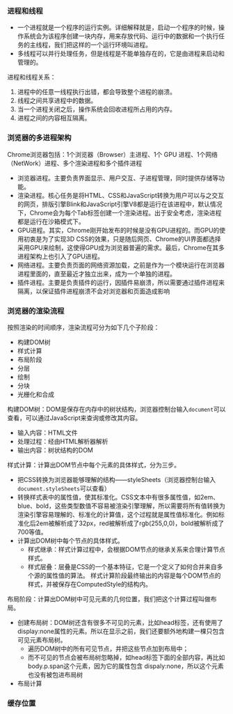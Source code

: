 ### 进程和线程
- 一个进程就是一个程序的运行实例。详细解释就是，启动一个程序的时候，操作系统会为该程序创建一块内存，用来存放代码、运行中的数据和一个执行任务的主线程，我们把这样的一个运行环境叫进程。
- 多线程可以并行处理任务，但是线程是不能单独存在的，它是由进程来启动和管理的。

进程和线程关系：
1. 进程中的任意一线程执行出错，都会导致整个进程的崩溃。
2. 线程之间共享进程中的数据。
3. 当一个进程关闭之后，操作系统会回收进程所占用的内存。
4. 进程之间的内容相互隔离。

### 浏览器的多进程架构
Chrome浏览器包括：1个浏览器（Browser）主进程、1个 GPU 进程、1个网络（NetWork）进程、多个渲染进程和多个插件进程

- 浏览器进程。主要负责界面显示、用户交互、子进程管理，同时提供存储等功能。
- 渲染进程。核心任务是将HTML、CSS和JavaScript转换为用户可以与之交互的网页，排版引擎Blink和JavaScript引擎V8都是运行在该进程中，默认情况下，Chrome会为每个Tab标签创建一个渲染进程。出于安全考虑，渲染进程都是运行在沙箱模式下。
- GPU进程。其实，Chrome刚开始发布的时候是没有GPU进程的。而GPU的使用初衷是为了实现3D CSS的效果，只是随后网页、Chrome的UI界面都选择采用GPU来绘制，这使得GPU成为浏览器普遍的需求。最后，Chrome在其多进程架构上也引入了GPU进程。
- 网络进程。主要负责页面的网络资源加载，之前是作为一个模块运行在浏览器进程里面的，直至最近才独立出来，成为一个单独的进程。
- 插件进程。主要是负责插件的运行，因插件易崩溃，所以需要通过插件进程来隔离，以保证插件进程崩溃不会对浏览器和页面造成影响

### 浏览器的渲染流程
按照渲染的时间顺序，渲染流程可分为如下几个子阶段：
- 构建DOM树
- 样式计算
- 布局阶段
- 分层
- 绘制
- 分块
- 光栅化和合成

构建DOM树：DOM是保存在内存中的树状结构，浏览器控制台输入`document`可以查看，可以通过JavaScript来查询或修改其内容。
- 输入内容：HTML文件
- 处理过程：经由HTML解析器解析
- 输出内容：树状结构的DOM

样式计算：计算出DOM节点中每个元素的具体样式，分为三步。
- 把CSS转换为浏览器能够理解的结构——styleSheets（浏览器控制台输入`document.styleSheets`可以查看）
- 转换样式表中的属性值，使其标准化。CSS文本中有很多属性值，如2em、blue、bold，这些类型数值不容易被渲染引擎理解，所以需要将所有值转换为渲染引擎容易理解的、标准化的计算值，这个过程就是属性值标准化。例如标准化后2em被解析成了32px，red被解析成了rgb(255,0,0)，bold被解析成了700等值。
- 计算出DOM树中每个节点的具体样式。
  - 样式继承：样式计算过程中，会根据DOM节点的继承关系来合理计算节点样式。
  - 样式层叠：层叠是CSS的一个基本特征，它是一个定义了如何合并来自多个源的属性值的算法。
样式计算阶段最终输出的内容是每个DOM节点的样式，并被保存在ComputedStyle的结构内。

布局阶段：计算出DOM树中可见元素的几何位置，我们把这个计算过程叫做布局。
- 创建布局树：DOM树还含有很多不可见的元素，比如head标签，还有使用了display:none属性的元素。所以在显示之前，我们还要额外地构建一棵只包含可见元素布局树。
  - 遍历DOM树中的所有可见节点，并把这些节点加到布局中；
  - 而不可见的节点会被布局树忽略掉，如head标签下面的全部内容，再比如body.p.span这个元素，因为它的属性包含 dispaly:none，所以这个元素也没有被包进布局树
- 布局计算

### 缓存位置